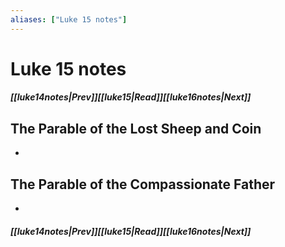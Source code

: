 ```yaml
---
aliases: ["Luke 15 notes"]
---
```

# Luke 15 notes
##### <span class=arrow-left></span>[[luke14notes|Prev]]<span class=navigation-separator></span>[[luke15|Read]]<span class=navigation-separator></span>[[luke16notes|Next]]<span class=arrow-right></span>
## The Parable of the Lost Sheep and Coin
- 
## The Parable of the Compassionate Father
- 
##### <span class=arrow-left></span>[[luke14notes|Prev]]<span class=navigation-separator></span>[[luke15|Read]]<span class=navigation-separator></span>[[luke16notes|Next]]<span class=arrow-right></span>
